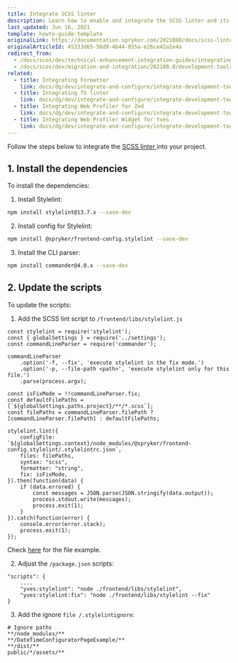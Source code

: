 ```yaml
---
title: Integrate SCSS linter
description: Learn how to enable and integrate the SCSS linter and its dependencies for your Spryker based project
last_updated: Jun 16, 2021
template: howto-guide-template
originalLink: https://documentation.spryker.com/2021080/docs/scss-linter-integration-guide
originalArticleId: 45333d65-56d9-4b44-855a-e26ce42a1e4a
redirect_from:
  - /docs/scos/dev/technical-enhancement-integration-guides/integrating-development-tools/integrating-scss-linter.html
  - /docs/scos/dev/migration-and-integration/202108.0/development-tools/scss-linter-integration-guide.html
related:
  - title: Integrating Formatter
    link: docs/dg/dev/integrate-and-configure/integrate-development-tools/integrate-formatter.html
  - title: Integrating TS linter
    link: docs/dg/dev/integrate-and-configure/integrate-development-tools/integrate-ts-linter.html
  - title: Integrating Web Profiler for Zed
    link: docs/dg/dev/integrate-and-configure/integrate-development-tools/integrate-web-profiler-for-zed.html
  - title: Integrating Web Profiler Widget for Yves
    link: docs/dg/dev/integrate-and-configure/integrate-development-tools/integrate-web-profiler-widget-for-yves.html
---
```


Follow the steps below to integrate the [SCSS linter ](docs/dg/dev/sdks/sdk/development-tools/scss-linter.html)into your project.

## 1. Install the dependencies

To install the dependencies:
1. Install Stylelint:
```bash
npm install stylelint@13.7.x --save-dev
```
2. Install config for Stylelint:
```bash
npm install @spryker/frontend-config.stylelint --save-dev
```
3. Install the CLI parser:
```bash
npm install commander@4.0.x --save-dev
```

## 2. Update the scripts

To update the scripts:

1. Add the SCSS lint script to `/frontend/libs/stylelint.js`
```
const stylelint = require('stylelint');
const { globalSettings } = require('../settings');
const commandLineParser = require('commander');

commandLineParser
    .option('-f, --fix', 'execute stylelint in the fix mode.')
    .option('-p, --file-path <path>', 'execute stylelint only for this file.')
    .parse(process.argv);

const isFixMode = !!commandLineParser.fix;
const defaultFilePaths = [`${globalSettings.paths.project}/**/*.scss`];
const filePaths = commandLineParser.filePath ? [commandLineParser.filePath] : defaultFilePaths;

stylelint.lint({
    configFile: `${globalSettings.context}/node_modules/@spryker/frontend-config.stylelint/.stylelintrc.json`,
    files: filePaths,
    syntax: "scss",
    formatter: "string",
    fix: isFixMode,
}).then(function(data) {
    if (data.errored) {
        const messages = JSON.parse(JSON.stringify(data.output));
        process.stdout.write(messages);
        process.exit(1);
    }
}).catch(function(error) {
    console.error(error.stack);
    process.exit(1);
});
```
Check [here](https://github.com/spryker-shop/suite/blob/master/frontend/libs/stylelint.js) for the file example.

2.  Adjust the `/package.json` scripts:
```
"scripts": {
    ....
    "yves:stylelint": "node ./frontend/libs/stylelint",
    "yves:stylelint:fix": "node ./frontend/libs/stylelint --fix"
}
```
3. Add the ignore `file /.stylelintignore`:
```
# Ignore paths
**/node_modules/**
**/DateTimeConfiguratorPageExample/**
**/dist/**
public/*/assets/**
```
